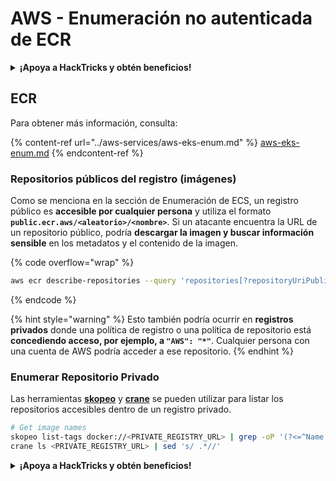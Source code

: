 # AWS - Enumeración no autenticada de ECR

<details>

<summary><strong>¡Apoya a HackTricks y obtén beneficios!</strong></summary>

* Si quieres ver tu **empresa anunciada en HackTricks** o si quieres acceder a la **última versión de PEASS o descargar HackTricks en PDF**, consulta los [**PLANES DE SUSCRIPCIÓN**](https://github.com/sponsors/carlospolop).
* Obtén el [**oficial PEASS & HackTricks swag**](https://peass.creator-spring.com)
* Descubre [**The PEASS Family**](https://opensea.io/collection/the-peass-family), nuestra colección exclusiva de [**NFTs**](https://opensea.io/collection/the-peass-family)
* **Únete al** 💬 [**grupo de Discord**](https://discord.gg/hRep4RUj7f) o al [**grupo de Telegram**](https://t.me/peass) o **sígueme** en **Twitter** 🐦 [**@carlospolopm**](https://twitter.com/carlospolopm).

* **Comparte tus trucos de hacking enviando PRs a los repositorios de** [**HackTricks**](https://github.com/carlospolop/hacktricks) y [**HackTricks Cloud**](https://github.com/carlospolop/hacktricks-cloud) github.

</details>

## ECR

Para obtener más información, consulta:

{% content-ref url="../aws-services/aws-eks-enum.md" %}
[aws-eks-enum.md](../aws-services/aws-eks-enum.md)
{% endcontent-ref %}

### Repositorios públicos del registro (imágenes)

Como se menciona en la sección de Enumeración de ECS, un registro público es **accesible por cualquier persona** y utiliza el formato **`public.ecr.aws/<aleatorio>/<nombre>`**. Si un atacante encuentra la URL de un repositorio público, podría **descargar la imagen y buscar información sensible** en los metadatos y el contenido de la imagen.

{% code overflow="wrap" %}
```bash
aws ecr describe-repositories --query 'repositories[?repositoryUriPublic == `true`].repositoryName' --output text
```
{% endcode %}

{% hint style="warning" %}
Esto también podría ocurrir en **registros privados** donde una política de registro o una política de repositorio está **concediendo acceso, por ejemplo, a `"AWS": "*"`**. Cualquier persona con una cuenta de AWS podría acceder a ese repositorio.
{% endhint %}

### Enumerar Repositorio Privado

Las herramientas [**skopeo**](https://github.com/containers/skopeo) y [**crane**](https://github.com/google/go-containerregistry/blob/main/cmd/crane/doc/crane.md) se pueden utilizar para listar los repositorios accesibles dentro de un registro privado.
```bash
# Get image names
skopeo list-tags docker://<PRIVATE_REGISTRY_URL> | grep -oP '(?<=^Name: ).+'
crane ls <PRIVATE_REGISTRY_URL> | sed 's/ .*//'
```
<details>

<summary><strong>¡Apoya a HackTricks y obtén beneficios!</strong></summary>

* Si quieres ver tu **empresa anunciada en HackTricks** o si quieres acceder a la **última versión de PEASS o descargar HackTricks en PDF**, consulta los [**PLANES DE SUSCRIPCIÓN**](https://github.com/sponsors/carlospolop).
* Obtén el [**merchandising oficial de PEASS y HackTricks**](https://peass.creator-spring.com).
* Descubre [**La Familia PEASS**](https://opensea.io/collection/the-peass-family), nuestra colección exclusiva de [**NFTs**](https://opensea.io/collection/the-peass-family).
* **Únete al** 💬 [**grupo de Discord**](https://discord.gg/hRep4RUj7f) o al [**grupo de Telegram**](https://t.me/peass) o **sígueme en** **Twitter** 🐦 [**@carlospolopm**](https://twitter.com/carlospolopm).
* **Comparte tus trucos de hacking enviando PRs a los repositorios de** [**HackTricks**](https://github.com/carlospolop/hacktricks) y [**HackTricks Cloud**](https://github.com/carlospolop/hacktricks-cloud) en GitHub.

</details>
